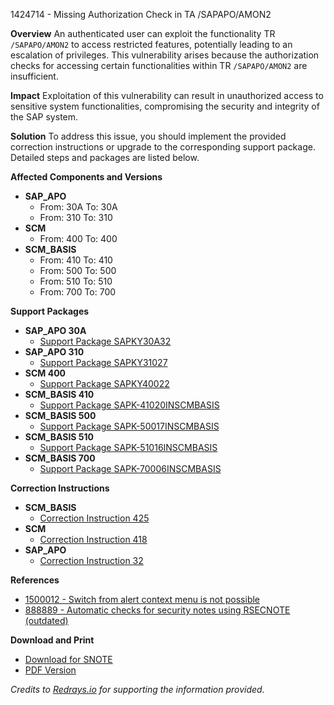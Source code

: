 1424714 - Missing Authorization Check in TA /SAPAPO/AMON2

**Overview**
An authenticated user can exploit the functionality TR `/SAPAPO/AMON2` to access restricted features, potentially leading to an escalation of privileges. This vulnerability arises because the authorization checks for accessing certain functionalities within TR `/SAPAPO/AMON2` are insufficient.

**Impact**
Exploitation of this vulnerability can result in unauthorized access to sensitive system functionalities, compromising the security and integrity of the SAP system.

**Solution**
To address this issue, you should implement the provided correction instructions or upgrade to the corresponding support package. Detailed steps and packages are listed below.

**Affected Components and Versions**
- **SAP_APO**
  - From: 30A To: 30A
  - From: 310 To: 310
- **SCM**
  - From: 400 To: 400
- **SCM_BASIS**
  - From: 410 To: 410
  - From: 500 To: 500
  - From: 510 To: 510
  - From: 700 To: 700

**Support Packages**
- **SAP_APO 30A**
  - [Support Package SAPKY30A32](https://me.sap.com/supportpackage/SAPKY30A32)
- **SAP_APO 310**
  - [Support Package SAPKY31027](https://me.sap.com/supportpackage/SAPKY31027)
- **SCM 400**
  - [Support Package SAPKY40022](https://me.sap.com/supportpackage/SAPKY40022)
- **SCM_BASIS 410**
  - [Support Package SAPK-41020INSCMBASIS](https://me.sap.com/supportpackage/SAPK-41020INSCMBASIS)
- **SCM_BASIS 500**
  - [Support Package SAPK-50017INSCMBASIS](https://me.sap.com/supportpackage/SAPK-50017INSCMBASIS)
- **SCM_BASIS 510**
  - [Support Package SAPK-51016INSCMBASIS](https://me.sap.com/supportpackage/SAPK-51016INSCMBASIS)
- **SCM_BASIS 700**
  - [Support Package SAPK-70006INSCMBASIS](https://me.sap.com/supportpackage/SAPK-70006INSCMBASIS)

**Correction Instructions**
- **SCM_BASIS**
  - [Correction Instruction 425](https://me.sap.com/corrins/0001424714/425)
- **SCM**
  - [Correction Instruction 418](https://me.sap.com/corrins/0001424714/418)
- **SAP_APO**
  - [Correction Instruction 32](https://me.sap.com/corrins/0001424714/32)

**References**
- [1500012 - Switch from alert context menu is not possible](https://me.sap.com/notes/1500012)
- [888889 - Automatic checks for security notes using RSECNOTE (outdated)](https://me.sap.com/notes/888889)

**Download and Print**
- [Download for SNOTE](https://notesdownloads.sap.com/note/0040000008396932017)
- [PDF Version](https://userapps.support.sap.com/sap/support/sfm/notes/print/0001424714?language=en-US&token=16E1E6E17D74472E8EC2C158C9AB6B94)

_Credits to [Redrays.io](https://redrays.io) for supporting the information provided._